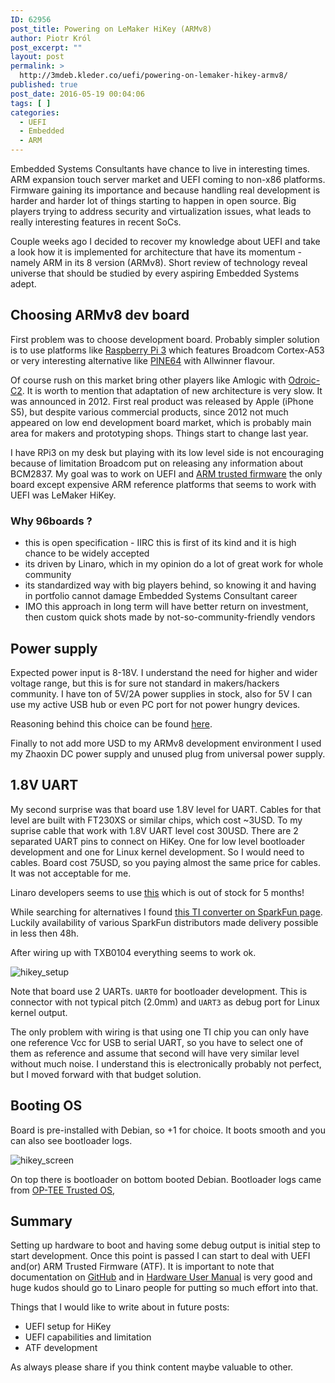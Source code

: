 ```yaml
---
ID: 62956
post_title: Powering on LeMaker HiKey (ARMv8)
author: Piotr Król
post_excerpt: ""
layout: post
permalink: >
  http://3mdeb.kleder.co/uefi/powering-on-lemaker-hikey-armv8/
published: true
post_date: 2016-05-19 00:04:06
tags: [ ]
categories:
  - UEFI
  - Embedded
  - ARM
---
```

Embedded Systems Consultants have chance to live in interesting times. ARM
expansion touch server market and UEFI coming to non-x86 platforms. Firmware
gaining its importance and because handling real development is harder and
harder lot of things starting to happen in open source. Big players trying to
address security and virtualization issues, what leads to really interesting
features in recent SoCs.

Couple weeks ago I decided to recover my knowledge about UEFI and take a look
how it is implemented for architecture that have its momentum - namely ARM in
its 8 version (ARMv8). Short review of technology reveal universe that should
be studied by every aspiring Embedded Systems adept.

## Choosing ARMv8 dev board

First problem was to choose development board. Probably simpler solution is to
use platforms like [Raspberry Pi 3](https://www.raspberrypi.org/magpi/raspberry-pi-3-specs-benchmarks/) which
features Broadcom Cortex-A53 or very interesting alternative like
[PINE64](https://www.pine64.com/product#intro) with Allwinner flavour.

Of course rush on this market bring other players like Amlogic with
[Odroic-C2](http://www.hardkernel.com/main/products/prdt_info.php?g_code=G145457216438).
It is worth to mention that adaptation of new architecture is very slow. It was
announced in 2012. First real product was released by Apple (iPhone S5), but
despite various commercial products, since 2012 not much appeared on low end
development board market, which is probably main area for makers and
prototyping shops. Things start to change last year.

I have RPi3 on my desk but playing with its low level side is not encouraging because of
limitation Broadcom put on releasing any information about BCM2837. My goal was
to work on UEFI and [ARM trusted firmware](https://github.com/ARM-software/arm-trusted-firmware)
the only board except expensive ARM reference platforms that seems to work with
UEFI was LeMaker HiKey.

### Why 96boards ?

* this is open specification - IIRC this is first of its kind and it is high
  chance to be widely accepted
* its driven by Linaro, which in my opinion do a lot of great work for whole
  community
* its standardized way with big players behind, so knowing it and having in
  portfolio cannot damage Embedded Systems Consultant career
* IMO this approach in long term will have better return on investment,
  then custom quick shots made by not-so-community-friendly vendors

## Power supply

Expected power input is 8-18V. I understand the need for higher and wider
voltage range, but this is for sure not standard in makers/hackers community. I
have ton of 5V/2A power supplies in stock, also for 5V I can use my active USB
hub or even PC port for not power hungry devices.

Reasoning behind this choice can be found [here](https://www.96boards.org/products/accessories/power/).

Finally to not add more USD to my ARMv8 development environment I used my
Zhaoxin DC power supply and unused plug from universal power supply.

## 1.8V UART

My second surprise was that board use 1.8V level for UART. Cables for that
level are built with FT230XS or similar chips, which cost ~3USD. To my suprise
cable that work with 1.8V UART level cost 30USD. There are 2 separated UART
pins to connect on HiKey. One for low level bootloader development and one for
Linux kernel development. So I would need to cables. Board cost 75USD, so you
paying almost the same price for cables. It was not acceptable for me.

Linaro developers seems to use [this](http://www.seeedstudio.com/depot/96Boards-UART-p-2525.html)
which is out of stock for 5 months!

While searching for alternatives I found [this TI converter on SparkFun page](https://www.sparkfun.com/products/11771).
Luckily availability of various SparkFun distributors made delivery possible in
less then 48h.

After wiring up with TXB0104 everything seems to work ok.

![hikey_setup](http://3mdeb.kleder.co/wp-content/uploads/2017/07/hikey_setup.png)

Note that board use 2 UARTs. `UART0` for bootloader development. This is
connector with not typical pitch (2.0mm) and `UART3` as debug port for Linux
kernel output.

The only problem with wiring is that using one TI chip you can only have one
reference Vcc for USB to serial UART, so you have to select one of them as
reference and assume that second will have very similar level without much
noise. I understand this is electronically probably not perfect, but I moved
forward with that budget solution.

## Booting OS

Board is pre-installed with Debian, so +1 for choice. It boots smooth and you
can also see bootloader logs.

![hikey_screen](http://3mdeb.kleder.co/wp-content/uploads/2017/07/hikey_screen.png)

On top there is bootloader on bottom booted Debian. Bootloader logs came from
[OP-TEE Trusted OS](https://github.com/OP-TEE/optee_os),


## Summary

Setting up hardware to boot and having some debug output is initial step to
start development. Once this point is passed I can start to deal with UEFI
and(or) ARM Trusted Firmware (ATF). It is important to note that documentation on
[GitHub](https://github.com/96boards/documentation) and in [Hardware User Manual](https://www.96boards.org/wp-content/uploads/2015/02/HiKey_User_Guide_Rev0.2.pdf)
is very good and huge kudos should go to Linaro people for putting so much
effort into that.

Things that I would like to write about in future posts:

* UEFI setup for HiKey
* UEFI capabilities and limitation
* ATF development

As always please share if you think content maybe valuable to other.